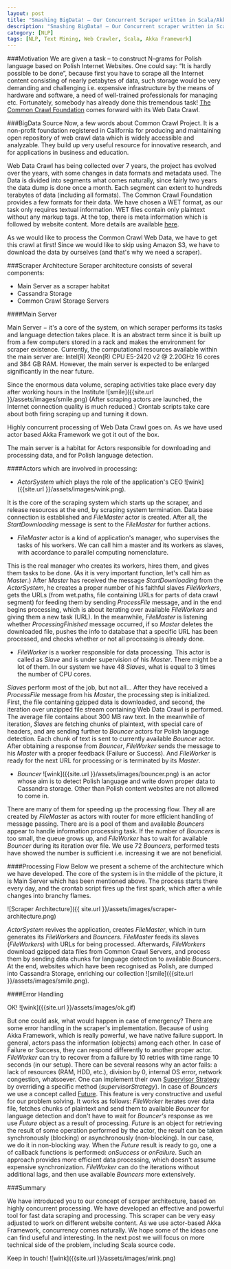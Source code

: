 ```yaml
---
layout: post
title: "Smashing BigData! – Our Concurrent Scraper written in Scala/Akka Framework"
description: "Smashing BigData! – Our Concurrent scraper written in Scala/Akka Framework for processing of Common Crawl Web Data"
category: [NLP]
tags: [NLP, Text Mining, Web Crawler, Scala, Akka Framework]
---
```


###Motivation
We are given a task – to construct N-grams for Polish language based on Polish Internet Websites. One could say: “It is hardly possible to be done”, because first you have to scrape all the Internet content consisting of nearly petabytes of data, such storage would be very demanding and challenging i.e. expensive infrastructure by the means of hardware and software, a need of well-trained professionals for managing etc. 
Fortunately, somebody has already done this tremendous task! [The Common Crawl Foundation](http://commoncrawl.org/) comes forward with its Web Data Crawl. 

<!--more--> 

###BigData Source
Now, a few words about Common Crawl Project. It is a non-profit foundation registered in California for producing and maintaining open repository of web crawl data which is widely accessible and analyzable. They build up very useful resource for innovative research, and for applications in business and education.

Web Data Crawl has being collected over 7 years, the project has evolved over the years, with some changes in data formats and metadata used. The Data is divided into segments what comes naturally, since fairly two years the data dump is done once a month. Each segment can extent to hundreds terabytes of data (including all formats). The Common Crawl Foundation provides a few formats for their data. We have chosen a WET format, as our task only requires textual information. WET files contain only plaintext without any markup tags. At the top, there is meta information which is followed by website content. More details are available [here](http://commoncrawl.org/the-data/get-started).

As we would like to process the Common Crawl Web Data, we have to get this crawl at first! Since we would like to skip using Amazon S3, we have to download the data by ourselves (and that's why we need a scraper).  

###Scraper Architecture 
Scraper architecture consists of several components:

* Main Server as a scraper habitat
* Cassandra Storage
* Common Crawl Storage Servers

####Main Server

Main Server &minus; it's a core of the system, on which scraper performs its tasks and language detection takes place. It is an abstract term since it is built up from a few computers stored in a rack and makes the environment for scraper existence. Currently, the computational resources available within the main server are: Intel(R) Xeon(R) CPU E5-2420 v2 @ 2.20GHz 16 cores and 384 GB RAM. However, the main server is expected to be enlarged significantly in the near future.

Since the enormous data volume, scraping activities take place every day after working hours in the Institute ![smile]({{site.url }}/assets/images/smile.png) (After scraping actors are launched, the Internet connection quality is much reduced.) Crontab scripts take care about both firing scraping up and turning it down.

Highly concurrent processing of Web Data Crawl goes on. As we have used actor based Akka Framework we got it out of the box.

The main server is a habitat for Actors responsible for downloading and processing data, and for Polish language detection.

####Actors which are involved in processing:

* *ActorSystem* which plays the role of the application's CEO ![wink]({{site.url }}/assets/images/wink.png).

It is the core of the scraping system which starts up the scraper, and release resources at the end, by scraping system termination. Data base connection is established and *FileMaster* actor is created. After all, the *StartDownloading* message is sent to the *FileMaster* for further actions.

* *FileMaster* actor is a kind of application's manager, who supervises the tasks of his workers. We can call him a master and its workers as slaves, with accordance to parallel computing nomenclature. 

This is the real manager who creates its workers, hires them, and gives them tasks to be done. (As it is very important function, let's call him as *Master*.) After *Master* has  received the message *StartDownloading* from the *ActorSystem*, he creates a proper number of his faithful slaves *FileWorkers*, gets the URLs (from wet.paths, file containing URLs for parts of data crawl segment) for feeding them by sending *ProcessFile* message, and in the end begins processing, which is about iterating over available *FileWorkers* and giving them a new task (URL). In the meanwhile, *FileMaster* is listening whether *ProcessingFinished* message occurred, if so *Master* deletes the downloaded file, pushes the info to database that a specific URL has been processed, and checks whether or not all processing is already done.

* *FileWorker* is a worker responsible for data processing. This actor is called as *Slave* and is under supervision of his *Master*. There might be a lot of them. In our system we have 48 *Slaves*, what is equal to 3 times the number of CPU cores.

*Slaves* perform most of the job, but not all... After they have received a *ProcessFile* message from his *Master*, the processing step is initialized. First, the file containing gzipped data is downloaded, and second, the iteration over unzipped file stream containing Web Data Crawl is performed. The average file contains about 300 MB raw text. In the meanwhile of iteration, *Slaves* are fetching chunks of plaintext, with special care of headers, and are sending further to *Bouncer* actors for Polish language detection. Each chunk of text is sent to currently available *Bouncer* actor. After obtaining a response from *Bouncer*, *FileWorker* sends the message to his *Master* with a proper feedback (Failure or Success). And *FileWorker* is ready for the next URL for processing or is terminated by its *Master*.

* *Bouncer* ![wink]({{site.url }}/assets/images/bouncer.png) is an actor whose aim is to detect Polish language and write down proper data to Cassandra storage. Other than Polish content websites are not allowed to come in.

There are many of them for speeding up the processing flow. They all are created by *FileMaster* as actors with router for more efficient handling of message passing. There are is a pool of them and available *Bouncers* appear to handle information processing task. If the number of *Bouncers* is too small, the queue grows up, and *FileWorker* has to wait for available *Bouncer* during its iteration over file. We use 72 *Bouncers*, performed tests have showed the number is sufficient i.e. increasing it we are not beneficial.

####Processing Flow
Below we present a scheme of the architecture which we have developed. The core of the system is in the middle of the picture, it is Main Server which has been mentioned above. The process starts there every day, and the crontab script fires up the first spark, which after a while changes into branchy flames.

![Scraper Architecture]({{ site.url }}/assets/images/scraper-architecture.png)

*ActorSystem* revives the application, creates *FileMaster*, which in turn generates its *FileWorkers* and *Bouncers*. *FileMaster* feeds its slaves (*FileWorkers*) with URLs for being processed. Afterwards, *FileWorkers* download gzipped data files from Common Crawl Servers, and process them by sending data chunks for language detection to available *Bouncers*. At the end, websites  which have been recognised as Polish, are dumped into Cassandra Storage, enriching our collection ![smile]({{site.url }}/assets/images/smile.png).

####Error Handling

OK! ![wink]({{site.url }}/assets/images/ok.gif)

But one could ask, what would happen in case of emergency?
There are some error handling in the scraper's implementation. Because of using Akka Framework, which is really powerful, we have native failure support. In general, actors pass the information (objects) among each other. In case of Failure or Success, they can respond differently to another proper actor. *FileWorker* can try to recover from a failure by 10 retries with time range 10 seconds (in our setup). There can be several reasons why an actor fails: a lack of resources (RAM, HDD, etc.), division by 0, internal OS error, network congestion, whatsoever. One can implement their own [Supervisor Strategy](http://doc.akka.io/docs/akka/snapshot/scala/fault-tolerance.html#Creating_a_Supervisor_Strategy) by overriding a specific method (*supervisorStrategy*). In case of *Bouncers* we use a concept called [Future](http://doc.akka.io/docs/akka/2.0.1/scala/futures.html). This feature is very constructive and useful for our problem solving. It works as follows: *FileWorker* iterates over data file, fetches chunks of plaintext and send them to available *Bouncer* for language detection and don't have to wait for *Bouncer's* response as we use *Future* object as a result of processing. *Future* is an object for retrieving the result of some operation performed by the actor, the result can be taken synchronously (blocking) or asynchronously (non-blocking). In our case, we do it in non-blocking way. When the *Future* result is ready to go, one a of callback functions is performed: *onSuccess* or *onFailure*. Such an approach provides more efficient data processing, which doesn't assume expensive synchronization. *FileWorker* can do the iterations without additional lags, and then use available *Bouncers* more extensively.

###Summary

We have introduced you to our concept of scraper architecture, based on highly concurrent processing. We have developed an effective and powerful tool for fast data scraping and processing. This scraper can be very easy adjusted to work on different website content. As we use actor-based Akka Framework, concurrency comes naturally. We hope some of the ideas one can find useful and interesting. In the next post we will focus on more technical side of the problem, including Scala source code. 

Keep in touch! ![wink]({{site.url }}/assets/images/wink.png)
